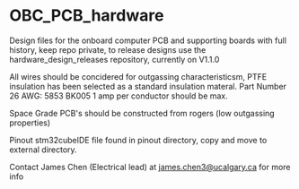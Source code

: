 # OBC_PCB_hardware
Design files for the onboard computer PCB and supporting boards with full history, keep repo private, to release designs use the hardware_design_releases repository, currently on V1.1.0

All wires should be concidered for outgassing characteristicsm, PTFE insulation has been selected as a standard insulation materal. Part Number 26 AWG: 5853 BK005
1 amp per conductor should be max. 

Space Grade PCB's should be constructed from rogers (low outgassing properties)

Pinout stm32cubeIDE file found in pinout directory, copy and move to external directory.

Contact James Chen (Electrical lead) at james.chen3@ucalgary.ca for more info
